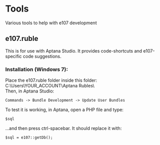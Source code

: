 Tools
=====

Various tools to help with e107 development

## e107.ruble
This is for use with Aptana Studio. It provides code-shortcuts and e107-specific code suggestions.
 
### Installation (Windows 7): 
Place the e107.ruble folder inside this folder: C:\Users\YOUR_ACCOUNT\Aptana Rubles\  
Then, in Aptana Studio: 

	Commands -> Bundle Development -> Update User Bundles
	
To test it is working, in Aptana, open a PHP file and type:  

	$sql
	
...and then press ctrl-spacebar. It should replace it with:   

	$sql = e107::getDb();
	

